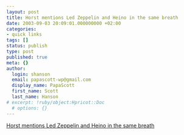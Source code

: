 ```yaml
---
layout: post
title: Horst mentions Led Zeppelin and Heino in the same breath
date: 2003-09-03 20:09:01.000000000 +02:00
categories:
- quick links
tags: []
status: publish
type: post
published: true
meta: {}
author:
  login: shanson
  email: papascott-wp@gmail.com
  display_name: PapaScott
  first_name: Scott
  last_name: Hanson
# excerpt: !ruby/object:Hpricot::Doc
  # options: {}
---
```

<p><a title="That's not 'getting old', that's getting senile!" href="http://mailbox.univie.ac.at/~prillih3/blog/archives/2003/09/index.html#000128">Horst mentions Led Zeppelin and Heino in the same breath</a></p>
